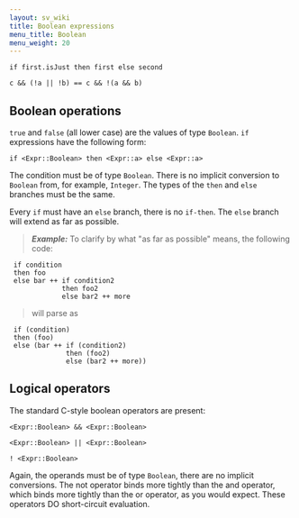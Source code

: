 ```yaml
---
layout: sv_wiki
title: Boolean expressions
menu_title: Boolean
menu_weight: 20
---
```



```
if first.isJust then first else second

c && (!a || !b) == c && !(a && b)
```

## Boolean operations

`true` and `false` (all lower case) are the values of type `Boolean`. `if` expressions have the following form:

```
if <Expr::Boolean> then <Expr::a> else <Expr::a>
```

The condition must be of type `Boolean`. There is no implicit conversion to `Boolean` from, for example, `Integer`.  The types of the `then` and `else` branches must be the same.

Every `if` must have an `else` branch, there is no `if-then`.  The `else` branch will extend as far as possible.

> _**Example:**_ To clarify by what "as far as possible" means, the following code:
```
 if condition
 then foo
 else bar ++ if condition2
             then foo2
             else bar2 ++ more
```
> will parse as
```
 if (condition)
 then (foo)
 else (bar ++ if (condition2)
              then (foo2)
              else (bar2 ++ more))
```


## Logical operators

The standard C-style boolean operators are present:

```
<Expr::Boolean> && <Expr::Boolean>

<Expr::Boolean> || <Expr::Boolean>

! <Expr::Boolean>
```

Again, the operands must be of type `Boolean`, there are no implicit
conversions.  The not operator binds more tightly than the and operator, which binds more tightly than the or operator, as you would expect.  These operators DO short-circuit evaluation.

